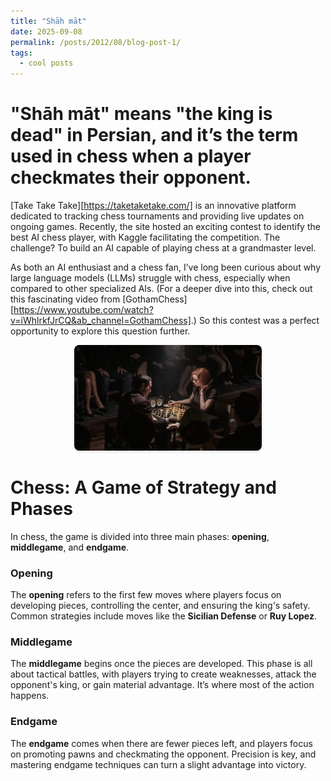 ```yaml
---
title: "Shāh māt"
date: 2025-09-08
permalink: /posts/2012/08/blog-post-1/
tags:
  - cool posts
---
```


# "Shāh māt" means "the king is dead" in Persian, and it’s the term used in chess when a player checkmates their opponent.

[Take Take Take][https://taketaketake.com/] is an innovative platform dedicated to tracking chess tournaments and providing live updates on ongoing games. Recently, the site hosted an exciting contest to identify the best AI chess player, with Kaggle facilitating the competition. The challenge? To build an AI capable of playing chess at a grandmaster level.

As both an AI enthusiast and a chess fan, I’ve long been curious about why large language models (LLMs) struggle with chess, especially when compared to other specialized AIs. (For a deeper dive into this, check out this fascinating video from [GothamChess][https://www.youtube.com/watch?v=iWhlrkfJrCQ&ab_channel=GothamChess].) So this contest was a perfect opportunity to explore this question further.

<p align="center">
  <img src="/images/gambit.webp" alt="Queen's Gambit" style="width: 300px; height: auto; border-radius: 8px; box-shadow: 0 2px 4px rgba(0,0,0,0.1);">
</p>

# Chess: A Game of Strategy and Phases

In chess, the game is divided into three main phases: **opening**, **middlegame**, and **endgame**.

### **Opening**

The **opening** refers to the first few moves where players focus on developing pieces, controlling the center, and ensuring the king's safety. Common strategies include moves like the **Sicilian Defense** or **Ruy Lopez**.

### **Middlegame**

The **middlegame** begins once the pieces are developed. This phase is all about tactical battles, with players trying to create weaknesses, attack the opponent's king, or gain material advantage. It’s where most of the action happens.

### **Endgame**

The **endgame** comes when there are fewer pieces left, and players focus on promoting pawns and checkmating the opponent. Precision is key, and mastering endgame techniques can turn a slight advantage into victory.
